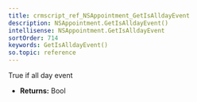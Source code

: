 ```yaml
---
title: crmscript_ref_NSAppointment_GetIsAlldayEvent
description: NSAppointment.GetIsAlldayEvent()
intellisense: NSAppointment.GetIsAlldayEvent
sortOrder: 714
keywords: GetIsAlldayEvent()
so.topic: reference
---
```



True if all day event



* **Returns:** Bool


